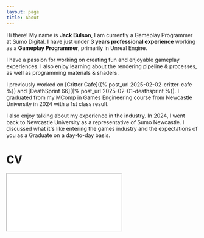 ```yaml
---
layout: page
title: About
---
```


Hi there! My name is **Jack Bulson**, I am currently a Gameplay Programmer at Sumo Digital. I have just under **3 years professional experience** working as a **Gameplay Programmer**, primarily in Unreal Engine. 

I have a passion for working on creating fun and enjoyable gameplay experiences. I also enjoy learning about the rendering pipeline & processes, as well as programming materials & shaders.

I previously worked on [Critter Cafe]({% post_url 2025-02-02-critter-cafe %}) and [DeathSprint 66]({% post_url 2025-02-01-deathsprint %}). I graduated from my MComp in Games Engineering course from Newcastle University in 2024 with a 1st class result.

I also enjoy talking about my experience in the industry. In 2024, I went back to Newcastle University as a representative of Sumo Newcastle. I discussed what it's like entering the games industry and the expectations of you as a Graduate on a day-to-day basis.

# CV

<iframe class="pdf" src="/assets/files/cv.pdf">